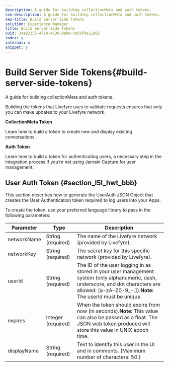 ```yaml
---
description: A guide for building collectionMeta and auth tokens.
seo-description: A guide for building collectionMeta and auth tokens.
seo-title: Build Server Side Tokens
solution: Experience Manager
title: Build Server Side Tokens
uuid: 3aa82355-4714-4630-9eba-ca56f9e11a85
index: y
internal: n
snippet: y
---
```


# Build Server Side Tokens{#build-server-side-tokens}

A guide for building collectionMeta and auth tokens.

Building the tokens that Livefyre uses to validate requests ensures that only you can make updates to your Livefyre network.

**CollectionMeta Token**

Learn how to build a token to create new and display existing conversations.

**Auth Token**

Learn how to build a token for authenticating users, a necessary step in the integration process if you’re not using Janrain Capture for user management.

## User Auth Token {#section_l5l_hwt_bbb}

This section describes how to generate the UserAuth JSON Object that creates the User Authentication token required to log users into your Apps.

To create the token, use your preferred language library to pass in the following parameters:

|  Parameter | Type | Description |
|---|---|---|
|  networkName | String (required) | The name of the Livefyre network (provided by Livefyre). |
|  networkKey | String (required) | The secret key for this specific network (provided by Livefyre). |
|  userId | String (required) |The ID of the user logging in as stored in your user management system (only alphanumeric, dash, underscore, and dot characters are allowed: [a-zA-Z0-9_-.]).**Note:** The userId must be unique. |
|  expires | Integer (required)  |When the token should expire from now (in seconds).**Note:** This value can also be passed as a float. The JSON web token produced will store this value in UNIX epoch time. |
|  displayName | String (required) | Text to identify this user in the UI and in comments. (Maximum number of characters: 50.) |

